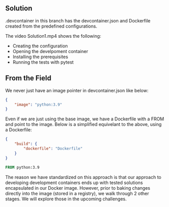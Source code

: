 ## Solution
.devcontainer in this branch has the devcontainer.json and Dockerfile created from the predefined configurations.

The video Solution1.mp4 shows the following:
- Creating the configuration
- Opening the develpoment container 
- Installing the prerequisites
- Running the tests with pytest

## From the Field
We never just have an image pointer in devcontainer.json like below:
```json
{
    "image": "python:3.9"
}
```

Even if we are just using the base image, we have a Dockerfile with a FROM and point to the image.  Below is a simplified equivelant to the above, using a Dockerfile:
```json
{
	"build": {
		"dockerfile": "Dockerfile"
	}
}
```

```Dockerfile
FROM python:3.9
```

The reason we have standardized on this approach is that our approach to developing development containers ends up with tested solutions encapsulated in our Docker image.  However, prior to baking changes directly into the image (stored in a registry), we walk through 2 other stages.  We will explore those in the upcoming challenges.